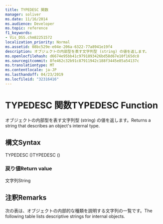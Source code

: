 ```yaml
---
title: TYPEDESC 関数
manager: soliver
ms.date: 11/16/2014
ms.audience: Developer
ms.topic: reference
f1_keywords:
- Vis_DSS.chm82251572
localization_priority: Normal
ms.assetid: 08bc529e-e04e-206a-6322-77a8941e19f4
description: オブジェクトの内部型を表す文字列型 (string) の値を返します。
ms.openlocfilehash: d6674e95bb41c9791893426bd58d67e10f165dc8
ms.sourcegitcommit: 8fe462c32b91c87911942c188f3445e85a54137c
ms.translationtype: MT
ms.contentlocale: ja-JP
ms.lasthandoff: 04/23/2019
ms.locfileid: "32316416"
---
```

# <a name="typedesc-function"></a><span data-ttu-id="5aee7-103">TYPEDESC 関数</span><span class="sxs-lookup"><span data-stu-id="5aee7-103">TYPEDESC Function</span></span>

<span data-ttu-id="5aee7-104">オブジェクトの内部型を表す文字列型 (string) の値を返します。</span><span class="sxs-lookup"><span data-stu-id="5aee7-104">Returns a string that describes an object's internal type.</span></span> 
  
## <a name="syntax"></a><span data-ttu-id="5aee7-105">構文</span><span class="sxs-lookup"><span data-stu-id="5aee7-105">Syntax</span></span>

<span data-ttu-id="5aee7-106">TYPEDESC ()</span><span class="sxs-lookup"><span data-stu-id="5aee7-106">TYPEDESC ()</span></span>
  
### <a name="return-value"></a><span data-ttu-id="5aee7-107">戻り値</span><span class="sxs-lookup"><span data-stu-id="5aee7-107">Return value</span></span>

<span data-ttu-id="5aee7-108">文字列</span><span class="sxs-lookup"><span data-stu-id="5aee7-108">String</span></span>
  
## <a name="remarks"></a><span data-ttu-id="5aee7-109">注釈</span><span class="sxs-lookup"><span data-stu-id="5aee7-109">Remarks</span></span>

<span data-ttu-id="5aee7-110">次の表は、オブジェクトの内部的な種類を説明する文字列の一覧です。</span><span class="sxs-lookup"><span data-stu-id="5aee7-110">The following table lists descriptive strings for internal objects.</span></span>
  

